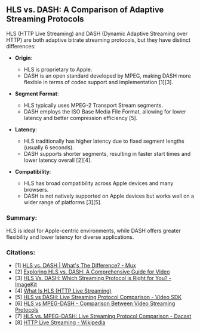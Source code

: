 ## HLS vs. DASH: A Comparison of Adaptive Streaming Protocols

HLS (HTTP Live Streaming) and DASH (Dynamic Adaptive Streaming over HTTP) are both adaptive bitrate streaming protocols, but they have distinct differences:

- **Origin**: 
  - HLS is proprietary to Apple.
  - DASH is an open standard developed by MPEG, making DASH more flexible in terms of codec support and implementation [1][3].

- **Segment Format**: 
  - HLS typically uses MPEG-2 Transport Stream segments.
  - DASH employs the ISO Base Media File Format, allowing for lower latency and better compression efficiency [5].

- **Latency**: 
  - HLS traditionally has higher latency due to fixed segment lengths (usually 6 seconds).
  - DASH supports shorter segments, resulting in faster start times and lower latency overall [2][4].

- **Compatibility**: 
  - HLS has broad compatibility across Apple devices and many browsers.
  - DASH is not natively supported on Apple devices but works well on a wider range of platforms [3][5].

### Summary:
HLS is ideal for Apple-centric environments, while DASH offers greater flexibility and lower latency for diverse applications.

### Citations:
- [1] [HLS vs. DASH | What's The Difference? - Mux](https://www.mux.com/articles/hls-vs-dash-what-s-the-difference-between-the-video-streaming-protocols)
- [2] [Exploring HLS vs. DASH: A Comprehensive Guide for Video](https://vbrick.com/blogs/exploring-hls-vs-dash-a-comprehensive-guide-for-video-streaming-technology/)
- [3] [HLS Vs. DASH: Which Streaming Protocol is Right for You? - ImageKit](https://imagekit.io/blog/hls-vs-dash/)
- [4] [What Is HLS (HTTP Live Streaming)](https://www.wowza.com/blog/hls-streaming-protocol)
- [5] [HLS vs DASH: Live Streaming Protocol Comparison - Video SDK](https://www.videosdk.live/developer-hub/hls/hls-vs-dash)
- [6] [HLS vs MPEG-DASH - Comparison Between Video Streaming Protocols](https://www.gumlet.com/learn/hls-vs-dash/)
- [7] [HLS vs. MPEG-DASH: Live Streaming Protocol Comparison - Dacast](https://www.dacast.com/blog/mpeg-dash-vs-hls-what-you-should-know/)
- [8] [HTTP Live Streaming - Wikipedia](https://en.wikipedia.org/wiki/HTTP_Live_Streaming)